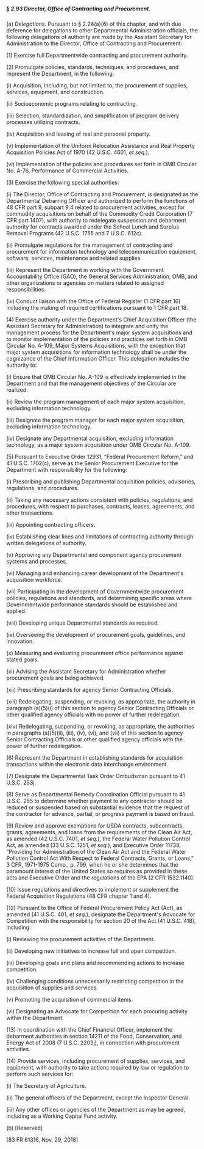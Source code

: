##### § 2.93 Director, Office of Contracting and Procurement. #####

(a) *Delegations.* Pursuant to § 2.24(a)(6) of this chapter, and with due deference for delegations to other Departmental Administration officials, the following delegations of authority are made by the Assistant Secretary for Administration to the Director, Office of Contracting and Procurement:

(1) Exercise full Departmentwide contracting and procurement authority.

(2) Promulgate policies, standards, techniques, and procedures, and represent the Department, in the following:

(i) Acquisition, including, but not limited to, the procurement of supplies, services, equipment, and construction.

(ii) Socioeconomic programs relating to contracting.

(iii) Selection, standardization, and simplification of program delivery processes utilizing contracts.

(iv) Acquisition and leasing of real and personal property.

(v) Implementation of the Uniform Relocation Assistance and Real Property Acquisition Policies Act of 1970 (42 U.S.C. 4601, *et seq.*).

(vi) Implementation of the policies and procedures set forth in OMB Circular No. A-76, Performance of Commercial Activities.

(3) Exercise the following special authorities:

(i) The Director, Office of Contracting and Procurement, is designated as the Departmental Debarring Officer and authorized to perform the functions of 48 CFR part 9, subpart 9.4 related to procurement activities, except for commodity acquisitions on behalf of the Commodity Credit Corporation (7 CFR part 1407), with authority to redelegate suspension and debarment authority for contracts awarded under the School Lunch and Surplus Removal Programs (42 U.S.C. 1755 and 7 U.S.C. 612c).

(ii) Promulgate regulations for the management of contracting and procurement for information technology and telecommunication equipment, software, services, maintenance and related supplies.

(iii) Represent the Department in working with the Government Accountability Office (GAO), the General Services Administration, OMB, and other organizations or agencies on matters related to assigned responsibilities.

(iv) Conduct liaison with the Office of Federal Register (1 CFR part 16) including the making of required certifications pursuant to 1 CFR part 18.

(4) Exercise authority under the Department's Chief Acquisition Officer (the Assistant Secretary for Administration) to integrate and unify the management process for the Department's major system acquisitions and to monitor implementation of the policies and practices set forth in OMB Circular No. A-109, Major Systems Acquisitions, with the exception that major system acquisitions for information technology shall be under the cognizance of the Chief Information Officer. This delegation includes the authority to:

(i) Ensure that OMB Circular No. A-109 is effectively implemented in the Department and that the management objectives of the Circular are realized.

(ii) Review the program management of each major system acquisition, excluding information technology.

(iii) Designate the program manager for each major system acquisition, excluding information technology.

(iv) Designate any Departmental acquisition, excluding information technology, as a major system acquisition under OMB Circular No. A-109.

(5) Pursuant to Executive Order 12931, “Federal Procurement Reform,” and 41 U.S.C. 1702(c), serve as the Senior Procurement Executive for the Department with responsibility for the following:

(i) Prescribing and publishing Departmental acquisition policies, advisories, regulations, and procedures.

(ii) Taking any necessary actions consistent with policies, regulations, and procedures, with respect to purchases, contracts, leases, agreements, and other transactions.

(iii) Appointing contracting officers.

(iv) Establishing clear lines and limitations of contracting authority through written delegations of authority.

(v) Approving any Departmental and component agency procurement systems and processes.

(vi) Managing and enhancing career development of the Department's acquisition workforce.

(vii) Participating in the development of Governmentwide procurement policies, regulations and standards, and determining specific areas where Governmentwide performance standards should be established and applied.

(viii) Developing unique Departmental standards as required.

(ix) Overseeing the development of procurement goals, guidelines, and innovation.

(x) Measuring and evaluating procurement office performance against stated goals.

(xi) Advising the Assistant Secretary for Administration whether procurement goals are being achieved.

(xii) Prescribing standards for agency Senior Contracting Officials.

(xiii) Redelegating, suspending, or revoking, as appropriate, the authority in paragraph (a)(5)(i) of this section to agency Senior Contracting Officials or other qualified agency officials with no power of further redelegation.

(xiv) Redelegating, suspending, or revoking, as appropriate, the authorities in paragraphs (a)(5)(ii), (iii), (iv), (vi), and (vii) of this section to agency Senior Contracting Officials or other qualified agency officials with the power of further redelegation.

(6) Represent the Department in establishing standards for acquisition transactions within the electronic data interchange environment.

(7) Designate the Departmental Task Order Ombudsman pursuant to 41 U.S.C. 253j.

(8) Serve as Departmental Remedy Coordination Official pursuant to 41 U.S.C. 255 to determine whether payment to any contractor should be reduced or suspended based on substantial evidence that the request of the contractor for advance, partial, or progress payment is based on fraud.

(9) Review and approve exemptions for USDA contracts, subcontracts, grants, agreements, and loans from the requirements of the Clean Air Act, as amended (42 U.S.C. 7401, *et seq.*), the Federal Water Pollution Control Act, as amended (33 U.S.C. 1251, *et seq.*), and Executive Order 11738, “Providing for Administration of the Clean Air Act and the Federal Water Pollution Control Act With Respect to Federal Contracts, Grants, or Loans,” 3 CFR, 1971-1975 Comp., p. 799, when he or she determines that the paramount interest of the United States so requires as provided in these acts and Executive Order and the regulations of the EPA (2 CFR 1532.1140).

(10) Issue regulations and directives to implement or supplement the Federal Acquisition Regulations (48 CFR chapter 1 and 4).

(12) Pursuant to the Office of Federal Procurement Policy Act (Act), as amended (41 U.S.C. 401, *et seq.*), designate the Department's Advocate for Competition with the responsibility for section 20 of the Act (41 U.S.C. 418), including:

(i) Reviewing the procurement activities of the Department.

(ii) Developing new initiatives to increase full and open competition.

(iii) Developing goals and plans and recommending actions to increase competition.

(iv) Challenging conditions unnecessarily restricting competition in the acquisition of supplies and services.

(v) Promoting the acquisition of commercial items.

(vi) Designating an Advocate for Competition for each procuring activity within the Department.

(13) In coordination with the Chief Financial Officer, implement the debarment authorities in section 14211 of the Food, Conservation, and Energy Act of 2008 (7 U.S.C. 2209j), in connection with procurement activities.

(14) Provide services, including procurement of supplies, services, and equipment, with authority to take actions required by law or regulation to perform such services for:

(i) The Secretary of Agriculture.

(ii) The general officers of the Department, except the Inspector General.

(iii) Any other offices or agencies of the Department as may be agreed, including as a Working Capital Fund activity.

(b) [Reserved]

[83 FR 61316, Nov. 29, 2018]
